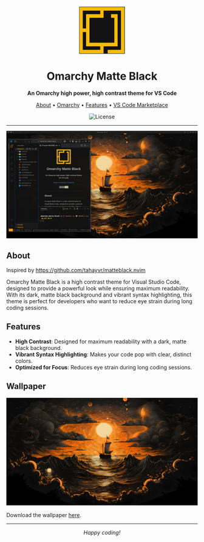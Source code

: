 <p align="center">
  <img src="./assets/omarchy-icon.png" alt="Omarchy Icon" width="120"/>
</p>
<h1 align="center">Omarchy Matte Black</h1>
<p align="center">
  <b>An Omarchy high power, high contrast theme for VS Code </b>
</p>
<p align="center">
  <a href="#about">About</a> • <a href="https://omarchy.org/">Omarchy</a> • <a href="#features">Features</a> • <a href="https://marketplace.visualstudio.com/items?itemName=rikkarth.omarchy-matte-black">VS Code Marketplace</a>
</p>
<p align="center">
  <img src="https://img.shields.io/github/license/1yib/vsc-bundle?color=A3BE8C&style=flat-square" alt="License"/>
</p>

---
<p align="center">
  <img src="./assets/screenshot.png" alt="Omarchy Icon"/>
</p>

## About

Inspired by https://github.com/tahayvr/matteblack.nvim

Omarchy Matte Black is a high contrast theme for Visual Studio Code, designed to provide a powerful look while ensuring maximum readability. With its dark, matte black background and vibrant syntax highlighting, this theme is perfect for developers who want to reduce eye strain during long coding sessions.

## Features

- **High Contrast**: Designed for maximum readability with a dark, matte black background.
- **Vibrant Syntax Highlighting**: Makes your code pop with clear, distinct colors.
- **Optimized for Focus**: Reduces eye strain during long coding sessions.


## Wallpaper

![ship at sea wallpaper](assets/0-ship-at-sea.jpg)

Download the wallpaper [here](assets/0-ship-at-sea.jpg).

---

<p align="center">
  <i>Happy coding!</i>
</p>
